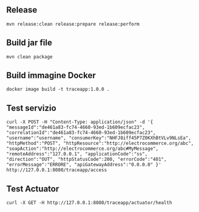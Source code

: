 ## Release
    mvn release:clean release:prepare release:perform

## Build jar file
    mvn clean package

## Build immagine Docker

    docker image build -t traceapp:1.0.0 .

## Test servizio

    curl -X POST -H "Content-Type: application/json" -d '{ "messageId":"de461a83-fc74-4660-93ed-1b609ecfac23", "correlationId":"de461a83-fc74-4660-93ed-1b609ecfac23", "username":"username", "consumerKey":"NHFJ8iff45P7Z0KXhBtVLv9NLsEa", "httpMethod":"POST", "httpResource":"http://electrocommerce.org/abc", "soapAction":"http://electrocommerce.org/abc#MyMessage", "remoteAddress":"127.0.0.1", "applicationCode":"ss", "direction":"OUT", "httpStatusCode":200, "errorCode":"401", "errorMessage":"ERRORE", "apiGatewayAddress":"0.0.0.0" }' http://127.0.0.1:8080/traceapp/access

## Test Actuator
    curl -X GET -H http://127.0.0.1:8080/traceapp/actuator/health
